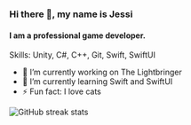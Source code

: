 ### Hi there 👋, my name is Jessi
#### I am a professional game developer.

Skills: Unity, C#, C++, Git, Swift, SwiftUI

- 🔭 I’m currently working on The Lightbringer
- 🌱 I’m currently learning Swift and SwiftUI 
- ⚡ Fun fact: I love cats 


![GitHub streak stats](https://github-readme-streak-stats.herokuapp.com/?user=jessicaSz)  


